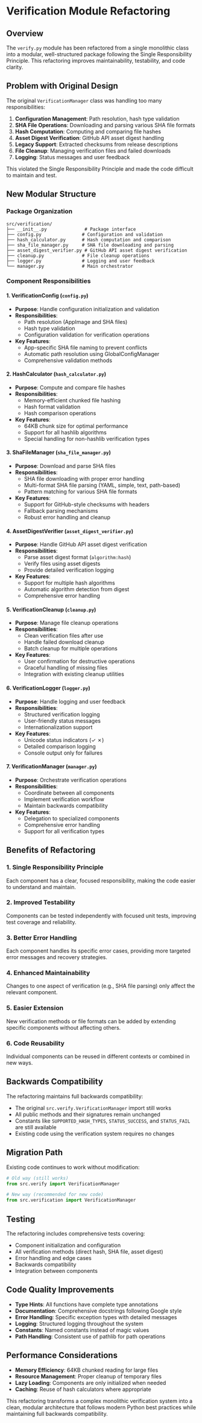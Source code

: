 # Verification Module Refactoring

## Overview

The `verify.py` module has been refactored from a single monolithic class into a modular, well-structured package following the Single Responsibility Principle. This refactoring improves maintainability, testability, and code clarity.

## Problem with Original Design

The original `VerificationManager` class was handling too many responsibilities:

1. **Configuration Management**: Path resolution, hash type validation
2. **SHA File Operations**: Downloading and parsing various SHA file formats
3. **Hash Computation**: Computing and comparing file hashes
4. **Asset Digest Verification**: GitHub API asset digest handling
5. **Legacy Support**: Extracted checksums from release descriptions
6. **File Cleanup**: Managing verification files and failed downloads
7. **Logging**: Status messages and user feedback

This violated the Single Responsibility Principle and made the code difficult to maintain and test.

## New Modular Structure

### Package Organization

```
src/verification/
├── __init__.py              # Package interface
├── config.py               # Configuration and validation
├── hash_calculator.py      # Hash computation and comparison
├── sha_file_manager.py     # SHA file downloading and parsing
├── asset_digest_verifier.py # GitHub API asset digest verification
├── cleanup.py              # File cleanup operations
├── logger.py               # Logging and user feedback
└── manager.py              # Main orchestrator
```

### Component Responsibilities

#### 1. VerificationConfig (`config.py`)
- **Purpose**: Handle configuration initialization and validation
- **Responsibilities**:
  - Path resolution (AppImage and SHA files)
  - Hash type validation
  - Configuration validation for verification operations
- **Key Features**:
  - App-specific SHA file naming to prevent conflicts
  - Automatic path resolution using GlobalConfigManager
  - Comprehensive validation methods

#### 2. HashCalculator (`hash_calculator.py`)
- **Purpose**: Compute and compare file hashes
- **Responsibilities**:
  - Memory-efficient chunked file hashing
  - Hash format validation
  - Hash comparison operations
- **Key Features**:
  - 64KB chunk size for optimal performance
  - Support for all hashlib algorithms
  - Special handling for non-hashlib verification types

#### 3. ShaFileManager (`sha_file_manager.py`)
- **Purpose**: Download and parse SHA files
- **Responsibilities**:
  - SHA file downloading with proper error handling
  - Multi-format SHA file parsing (YAML, simple, text, path-based)
  - Pattern matching for various SHA file formats
- **Key Features**:
  - Support for GitHub-style checksums with headers
  - Fallback parsing mechanisms
  - Robust error handling and cleanup

#### 4. AssetDigestVerifier (`asset_digest_verifier.py`)
- **Purpose**: Handle GitHub API asset digest verification
- **Responsibilities**:
  - Parse asset digest format (`algorithm:hash`)
  - Verify files using asset digests
  - Provide detailed verification logging
- **Key Features**:
  - Support for multiple hash algorithms
  - Automatic algorithm detection from digest
  - Comprehensive error handling

#### 5. VerificationCleanup (`cleanup.py`)
- **Purpose**: Manage file cleanup operations
- **Responsibilities**:
  - Clean verification files after use
  - Handle failed download cleanup
  - Batch cleanup for multiple operations
- **Key Features**:
  - User confirmation for destructive operations
  - Graceful handling of missing files
  - Integration with existing cleanup utilities

#### 6. VerificationLogger (`logger.py`)
- **Purpose**: Handle logging and user feedback
- **Responsibilities**:
  - Structured verification logging
  - User-friendly status messages
  - Internationalization support
- **Key Features**:
  - Unicode status indicators (✓ ✗)
  - Detailed comparison logging
  - Console output only for failures

#### 7. VerificationManager (`manager.py`)
- **Purpose**: Orchestrate verification operations
- **Responsibilities**:
  - Coordinate between all components
  - Implement verification workflow
  - Maintain backwards compatibility
- **Key Features**:
  - Delegation to specialized components
  - Comprehensive error handling
  - Support for all verification types

## Benefits of Refactoring

### 1. **Single Responsibility Principle**
Each component has a clear, focused responsibility, making the code easier to understand and maintain.

### 2. **Improved Testability**
Components can be tested independently with focused unit tests, improving test coverage and reliability.

### 3. **Better Error Handling**
Each component handles its specific error cases, providing more targeted error messages and recovery strategies.

### 4. **Enhanced Maintainability**
Changes to one aspect of verification (e.g., SHA file parsing) only affect the relevant component.

### 5. **Easier Extension**
New verification methods or file formats can be added by extending specific components without affecting others.

### 6. **Code Reusability**
Individual components can be reused in different contexts or combined in new ways.

## Backwards Compatibility

The refactoring maintains full backwards compatibility:

- The original `src.verify.VerificationManager` import still works
- All public methods and their signatures remain unchanged
- Constants like `SUPPORTED_HASH_TYPES`, `STATUS_SUCCESS`, and `STATUS_FAIL` are still available
- Existing code using the verification system requires no changes

## Migration Path

Existing code continues to work without modification:

```python
# Old way (still works)
from src.verify import VerificationManager

# New way (recommended for new code)
from src.verification import VerificationManager
```

## Testing

The refactoring includes comprehensive tests covering:

- Component initialization and configuration
- All verification methods (direct hash, SHA file, asset digest)
- Error handling and edge cases
- Backwards compatibility
- Integration between components

## Code Quality Improvements

- **Type Hints**: All functions have complete type annotations
- **Documentation**: Comprehensive docstrings following Google style
- **Error Handling**: Specific exception types with detailed messages
- **Logging**: Structured logging throughout the system
- **Constants**: Named constants instead of magic values
- **Path Handling**: Consistent use of pathlib for path operations

## Performance Considerations

- **Memory Efficiency**: 64KB chunked reading for large files
- **Resource Management**: Proper cleanup of temporary files
- **Lazy Loading**: Components are only initialized when needed
- **Caching**: Reuse of hash calculators where appropriate

This refactoring transforms a complex monolithic verification system into a clean, modular architecture that follows modern Python best practices while maintaining full backwards compatibility.